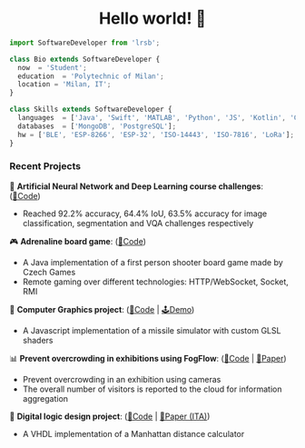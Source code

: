 <h1 align="center"> Hello world! 👋<br/></h1> 

```js
import SoftwareDeveloper from 'lrsb';

class Bio extends SoftwareDeveloper {
  now  = 'Student';
  education  = 'Polytechnic of Milan';
  location = 'Milan, IT';
}

class Skills extends SoftwareDeveloper {
  languages  = ['Java', 'Swift', 'MATLAB', 'Python', 'JS', 'Kotlin', 'C'];
  databases  = ['MongoDB', 'PostgreSQL'];
  hw = ['BLE', 'ESP-8266', 'ESP-32', 'ISO-14443', 'ISO-7816', 'LoRa'];
}
```

### Recent Projects

 🧠 **Artificial Neural Network and Deep Learning course challenges**: ([🔗Code](https://github.com/lrsb/an2dl-chall-2020))
  - Reached 92.2% accuracy, 64.4% IoU, 63.5% accuracy for image classification, segmentation and VQA challenges respectively

 🎮 **Adrenaline board game**: ([🔗Code](https://github.com/lrsb/ing-sw-2019-7))
  - A Java implementation of a first person shooter board game made by Czech Games
  - Remote gaming over different technologies: HTTP/WebSocket, Socket, RMI

 🚀 **Computer Graphics project**: ([🔗Code](https://github.com/lrsb/cg-webgl-2020) | [🕹️Demo](https://lrsb.xyz/cg-webgl-2020/))
  - A Javascript implementation of a missile simulator with custom GLSL shaders

 📊 **Prevent overcrowding in exhibitions using FogFlow**: ([🔗Code](https://github.com/lrsb/people-counter-fogflow) | [📄Paper](https://docs.google.com/viewer?url=https://github.com/lrsb/people-counter-fogflow/raw/master/docs/fogflow.pdf))
  - Prevent overcrowding in an exhibition using cameras
  - The overall number of visitors is reported to the cloud for information aggregation

 🚕 **Digital logic design project**: ([🔗Code](https://github.com/lrsb/digitallogicdesign-vhdl-2019) | [📄Paper (ITA)](https://docs.google.com/viewer?url=https://github.com/lrsb/digitallogicdesign-vhdl-2019/raw/master/docs/documentazione.pdf))
  - A VHDL implementation of a Manhattan distance calculator
